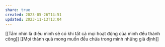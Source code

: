 ```yaml
---
share: true
created: 2023-05-26T14:51
updated: 2023-11-13T13:04
---
```

[[Tầm nhìn là điều mình sẽ có khi tất cả mọi hoạt động của mình đều thành công]]
[[Mọi thành quả mong muốn đều chứa trong mình những giả định]]
